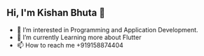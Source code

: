 ## Hi, I'm Kishan Bhuta 👋
- 👀 I’m interested in Programming and Application Development.
- 🌱 I’m currently Learning more about Flutter
- 📫 How to reach me +919158874404

<!---
kishan06/kishan06 is a ✨ special ✨ repository because its `README.md` (this file) appears on your GitHub profile.
You can click the Preview link to take a look at your changes.
--->
